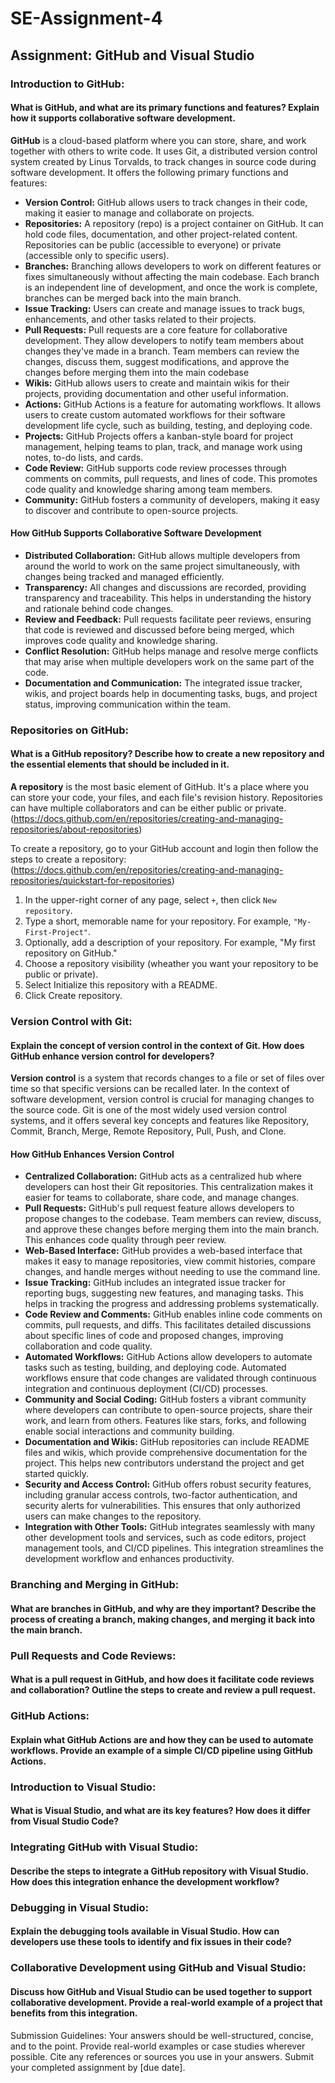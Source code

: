 # SE-Assignment-4
## Assignment: GitHub and Visual Studio

### Introduction to GitHub:
#### What is GitHub, and what are its primary functions and features? Explain how it supports collaborative software development.

**GitHub** is a cloud-based platform where you can store, share, and work together with others to write code. It uses Git, a distributed version control system created by Linus Torvalds, to track changes in source code during software development. It offers the following primary functions and features:
  - **Version Control:** GitHub allows users to track changes in their code, making it easier to manage and collaborate on projects.
  - **Repositories:** A repository (repo) is a project container on GitHub. It can hold code files, documentation, and other project-related content. Repositories can be public (accessible to everyone) or private (accessible only to specific users).
  - **Branches:** Branching allows developers to work on different features or fixes simultaneously without affecting the main codebase. Each branch is an independent line of development, and once the work is complete, branches can be merged back into the main branch.
  - **Issue Tracking:** Users can create and manage issues to track bugs, enhancements, and other tasks related to their projects.
  - **Pull Requests:** Pull requests are a core feature for collaborative development. They allow developers to notify team members about changes they've made in a branch. Team members can review the changes, discuss them, suggest modifications, and approve the changes before merging them into the main codebase
  - **Wikis:** GitHub allows users to create and maintain wikis for their projects, providing documentation and other useful information.
  - **Actions:** GitHub Actions is a feature for automating workflows. It allows users to create custom automated workflows for their software development life cycle, such as building, testing, and deploying code.
  - **Projects:** GitHub Projects offers a kanban-style board for project management, helping teams to plan, track, and manage work using notes, to-do lists, and cards.
  - **Code Review:** GitHub supports code review processes through comments on commits, pull requests, and lines of code. This promotes code quality and knowledge sharing among team members.
  - **Community:** GitHub fosters a community of developers, making it easy to discover and contribute to open-source projects.

#### How GitHub Supports Collaborative Software Development
- **Distributed Collaboration:** GitHub allows multiple developers from around the world to work on the same project simultaneously, with changes being tracked and managed efficiently.
- **Transparency:** All changes and discussions are recorded, providing transparency and traceability. This helps in understanding the history and rationale behind code changes.
- **Review and Feedback:** Pull requests facilitate peer reviews, ensuring that code is reviewed and discussed before being merged, which improves code quality and knowledge sharing.
- **Conflict Resolution:** GitHub helps manage and resolve merge conflicts that may arise when multiple developers work on the same part of the code.
- **Documentation and Communication:** The integrated issue tracker, wikis, and project boards help in documenting tasks, bugs, and project status, improving communication within the team.

### Repositories on GitHub:
#### What is a GitHub repository? Describe how to create a new repository and the essential elements that should be included in it.

**A repository** is the most basic element of GitHub. It's a place where you can store your code, your files, and each file's revision history. Repositories can have multiple collaborators and can be either public or private. (https://docs.github.com/en/repositories/creating-and-managing-repositories/about-repositories)

To create a repository, go to your GitHub account and login then follow the steps to create a repository: (https://docs.github.com/en/repositories/creating-and-managing-repositories/quickstart-for-repositories)
 1. In the upper-right corner of any page, select `+`, then click `New repository`.
 2. Type a short, memorable name for your repository. For example, `"My-First-Project"`.
 3. Optionally, add a description of your repository. For example, "My first repository on GitHub."
 4. Choose a repository visibility (wheather you want your repository to be public or private).
 5. Select Initialize this repository with a README.
 6. Click Create repository.

### Version Control with Git:
#### Explain the concept of version control in the context of Git. How does GitHub enhance version control for developers?

**Version control** is a system that records changes to a file or set of files over time so that specific versions can be recalled later. In the context of software development, version control is crucial for managing changes to the source code. Git is one of the most widely used version control systems, and it offers several key concepts and features like Repository, Commit, Branch, Merge, Remote Repository, Pull, Push, and Clone.

#### How GitHub Enhances Version Control
- **Centralized Collaboration:** GitHub acts as a centralized hub where developers can host their Git repositories. This centralization makes it easier for teams to collaborate, share code, and manage changes.
- **Pull Requests:** GitHub's pull request feature allows developers to propose changes to the codebase. Team members can review, discuss, and approve these changes before merging them into the main branch. This enhances code quality through peer review.
- **Web-Based Interface:** GitHub provides a web-based interface that makes it easy to manage repositories, view commit histories, compare changes, and handle merges without needing to use the command line.
- **Issue Tracking:** GitHub includes an integrated issue tracker for reporting bugs, suggesting new features, and managing tasks. This helps in tracking the progress and addressing problems systematically.
- **Code Review and Comments:** GitHub enables inline code comments on commits, pull requests, and diffs. This facilitates detailed discussions about specific lines of code and proposed changes, improving collaboration and code quality.
- **Automated Workflows:** GitHub Actions allow developers to automate tasks such as testing, building, and deploying code. Automated workflows ensure that code changes are validated through continuous integration and continuous deployment (CI/CD) processes.
- **Community and Social Coding:** GitHub fosters a vibrant community where developers can contribute to open-source projects, share their work, and learn from others. Features like stars, forks, and following enable social interactions and community building.
- **Documentation and Wikis:** GitHub repositories can include README files and wikis, which provide comprehensive documentation for the project. This helps new contributors understand the project and get started quickly.
- **Security and Access Control:** GitHub offers robust security features, including granular access controls, two-factor authentication, and security alerts for vulnerabilities. This ensures that only authorized users can make changes to the repository.
- **Integration with Other Tools:** GitHub integrates seamlessly with many other development tools and services, such as code editors, project management tools, and CI/CD pipelines. This integration streamlines the development workflow and enhances productivity.

### Branching and Merging in GitHub:
#### What are branches in GitHub, and why are they important? Describe the process of creating a branch, making changes, and merging it back into the main branch.

### Pull Requests and Code Reviews:
#### What is a pull request in GitHub, and how does it facilitate code reviews and collaboration? Outline the steps to create and review a pull request.

### GitHub Actions:
#### Explain what GitHub Actions are and how they can be used to automate workflows. Provide an example of a simple CI/CD pipeline using GitHub Actions.

### Introduction to Visual Studio:
#### What is Visual Studio, and what are its key features? How does it differ from Visual Studio Code?

### Integrating GitHub with Visual Studio:
#### Describe the steps to integrate a GitHub repository with Visual Studio. How does this integration enhance the development workflow?

### Debugging in Visual Studio:
#### Explain the debugging tools available in Visual Studio. How can developers use these tools to identify and fix issues in their code?

### Collaborative Development using GitHub and Visual Studio:
#### Discuss how GitHub and Visual Studio can be used together to support collaborative development. Provide a real-world example of a project that benefits from this integration.


Submission Guidelines:
Your answers should be well-structured, concise, and to the point.
Provide real-world examples or case studies wherever possible.
Cite any references or sources you use in your answers.
Submit your completed assignment by [due date].
